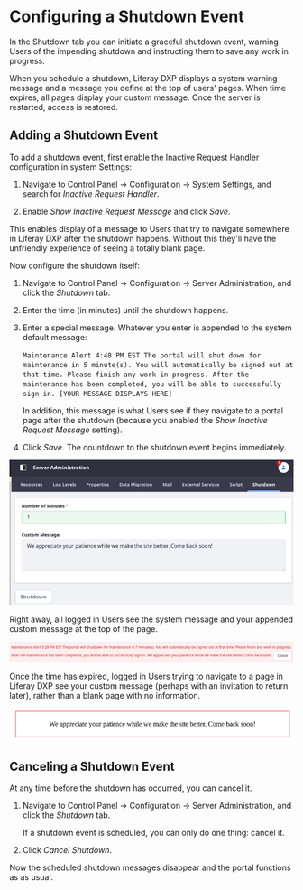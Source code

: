 # Configuring a Shutdown Event

In the Shutdown tab you can initiate a graceful shutdown event, warning Users of the impending shutdown and instructing them to save any work in progress.

When you schedule a shutdown, Liferay DXP displays a system warning message and a message you define at the top of users' pages. When time expires, all pages display your custom message. Once the server is restarted, access is restored.

## Adding a Shutdown Event

To add a shutdown event, first enable the Inactive Request Handler configuration in system Settings:

1. Navigate to Control Panel &rarr; Configuration &rarr; System Settings, and search for _Inactive Request Handler_.

1. Enable _Show Inactive Request Message_ and click _Save_.

This enables display of a message to Users that try to navigate somewhere in Liferay DXP after the shutdown happens. Without this they'll have the unfriendly experience of seeing a totally blank page.

Now configure the shutdown itself:

1. Navigate to Control Panel &rarr; Configuration &rarr; Server Administration, and click the _Shutdown_ tab.

1. Enter the time (in minutes) until the shutdown happens.

1. Enter a special message. Whatever you enter is appended to the system default message:

    `Maintenance Alert 4:48 PM EST The portal will shut down for maintenance in 5 minute(s). You will automatically be signed out at that time. Please finish any work in progress. After the maintenance has been completed, you will be able to successfully sign in. [YOUR MESSAGE DISPLAYS HERE]`

   In addition, this message is what Users see if they navigate to a portal page after the shutdown (because you enabled the _Show Inactive Request Message_ setting).

1. Click _Save_. The countdown to the shutdown event begins immediately.

![The time until shutdown and the warning message are configurable in the Shutdown tab.](./configuring-a-shutdown-event/images/01.png)

Right away, all logged in Users see the system message and your appended custom message at the top of the page.

![Users are showed a warning about the impending shutdown.](./configuring-a-shutdown-event/images/03.png)

Once the time has expired, logged in Users trying to navigate to a page in Liferay DXP see your custom message (perhaps with an invitation to return later), rather than a blank page with no information.

![Your custom message is displayed to Users after the shutdown.](./configuring-a-shutdown-event/images/02.png)

## Canceling a Shutdown Event

At any time before the shutdown has occurred, you can cancel it.

1. Navigate to Control Panel &rarr; Configuration &rarr; Server Administration, and click the _Shutdown_ tab.

   If a shutdown event is scheduled, you can only do one thing: cancel it.

1. Click _Cancel Shutdown_.

Now the scheduled shutdown messages disappear and the portal functions as as usual.